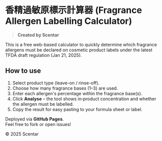 # 香精過敏原標示計算器 (Fragrance Allergen Labelling Calculator)

> **Created by Scentar**

This is a free web-based calculator to quickly determine which fragrance allergens must be declared on cosmetic product labels under the latest TFDA draft regulation (Jan 21, 2025).

## How to use
1. Select product type (leave-on / rinse-off).
2. Choose how many fragrance bases (1–3) are used.
3. Enter each allergen's percentage within the fragrance base(s).
4. Click **Analyse** – the tool shows in‑product concentration and whether the allergen must be labelled.
5. Copy the result for easy pasting to your formula sheet or label.

Deployed via **GitHub Pages**.  
Feel free to fork or open issues!

© 2025 Scentar
